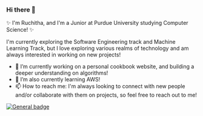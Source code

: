 ### Hi there 👋

✨ I'm Ruchitha, and I'm a Junior at Purdue University studying Computer Science! ✨

I'm currently exploring the Software Engineering track and Machine Learning Track, but I love exploring various realms of technology and am always interested in working on new projects!

- 🔭 I’m currently working on a personal cookbook website, and building a deeper understanding on algorithms!
- 🌱 I’m also currently learning AWS!
- 📫 How to reach me: I'm always looking to connect with new people and/or collaborate with them on projects, so feel free to reach out to me!

 [![General badge](https://img.shields.io/badge/LinkedIn-0077B5?style=for-the-badge&logo=linkedin&logoColor=white)](https://www.linkedin.com/in/ruchitha-jagana/)


<!--
**rjagana/rjagana** is a ✨ _special_ ✨ repository because its `README.md` (this file) appears on your GitHub profile.

Here are some ideas to get you started:


- 👯 I’m looking to collaborate on ...
- 🤔 I’m looking for help with ...
- 💬 Ask me about ...
- 😄 Pronouns: ...
- ⚡ Fun fact: ...
-->
